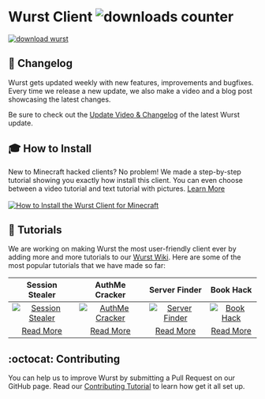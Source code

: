 # Wurst Client ![downloads counter](https://drive.google.com/uc?id=0B2YeSS9tm5zLMF9NWjNZYnNqSTA)

[![download wurst](https://cloud.githubusercontent.com/assets/10100202/13494358/f8ba7db8-e143-11e5-8d0b-1d059cf4533a.png)](https://www.wurst-client.tk/download/)

## :scroll: Changelog
Wurst gets updated weekly with new features, improvements and bugfixes. Every time we release a new update, we also make a video and a blog post showcasing the latest changes.

Be sure to check out the [Update Video & Changelog](https://www.wurst-client.tk/changelog/) of the latest Wurst update.

## :mortar_board: How to Install
New to Minecraft hacked clients? No problem! We made a step-by-step tutorial showing you exactly how install this client. You can even choose between a video tutorial and text tutorial with pictures. [Learn More<br><br>![How to Install the Wurst Client for Minecraft](https://cloud.githubusercontent.com/assets/10100202/13548089/f7c945d8-e2e7-11e5-8309-4cc48c206ed5.jpg)](https://www.wurst-client.tk/wiki/Installation/)

## :book: Tutorials
We are working on making Wurst the most user-friendly client ever by adding more and more tutorials to our [Wurst Wiki](https://www.wurst-client.tk/wiki/Main_Page/). Here are some of the most popular tutorials that we have made so far:

|Session Stealer|AuthMe Cracker|Server Finder|Book Hack|
|:---:|:---:|:---:|:---:|
|[![Session Stealer](https://cloud.githubusercontent.com/assets/10100202/13506070/89b410c6-e17c-11e5-914f-7b3ef1f72704.jpg)](https://www.wurst-client.tk/wiki/Special_Features/Force_OP_(Session_Stealer)/)|[![AuthMe Cracker](https://cloud.githubusercontent.com/assets/10100202/13506071/89b9ea50-e17c-11e5-9c92-bf47f6bbfbcb.jpg)](https://www.wurst-client.tk/wiki/Mods/Force_OP_(AuthMeCracker)/)|[![Server Finder](https://cloud.githubusercontent.com/assets/10100202/13506069/89a48368-e17c-11e5-9984-cb3d8512db87.jpg)](https://www.wurst-client.tk/wiki/Special_Features/Server_Finder/)|[![Book Hack](https://cloud.githubusercontent.com/assets/10100202/13506068/89864b6e-e17c-11e5-963b-02b3c355aa2a.jpg)](https://www.wurst-client.tk/wiki/Special_Features/Force_OP_(BookHack)/)|
|[Read More](https://www.wurst-client.tk/wiki/Special_Features/Force_OP_(Session_Stealer)/)|[Read More](https://www.wurst-client.tk/wiki/Mods/Force_OP_(AuthMeCracker)/)|[Read More](https://www.wurst-client.tk/wiki/Special_Features/Server_Finder/)|[Read More](https://www.wurst-client.tk/wiki/Special_Features/Force_OP_(BookHack)/)|

## :octocat: Contributing
You can help us to improve Wurst by submitting a Pull Request on our GitHub page. Read our [Contributing Tutorial](https://www.wurst-client.tk/wiki/Contributing/part1/) to learn how get it all set up.
